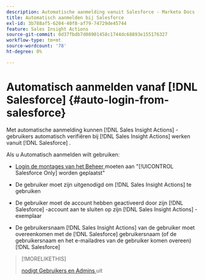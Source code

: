 ```yaml
---
description: Automatische aanmelding vanuit Salesforce - Marketo Docs - Productdocumentatie
title: Automatisch aanmelden bij Salesforce
exl-id: 3b788af5-6204-40f8-af79-74729de45744
feature: Sales Insight Actions
source-git-commit: 0d37fbdb7d08901458c1744dc68893e155176327
workflow-type: tm+mt
source-wordcount: '78'
ht-degree: 0%

---
```


# Automatisch aanmelden vanaf [!DNL Salesforce] {#auto-login-from-salesforce}

Met automatische aanmelding kunnen [!DNL Sales Insight Actions] -gebruikers automatisch verifiëren bij [!DNL Sales Insight Actions] werken vanuit [!DNL Salesforce] .

Als u Automatisch aanmelden wilt gebruiken:

* [ Login de montages van het Beheer ](/help/marketo/product-docs/marketo-sales-insight/actions/admin/login-management-settings.md) moeten aan &quot;[!UICONTROL Salesforce Only] worden geplaatst&quot;

* De gebruiker moet zijn uitgenodigd om [!DNL Sales Insight Actions] te gebruiken

* De gebruiker moet de account hebben geactiveerd door zijn [!DNL Salesforce] -account aan te sluiten op zijn [!DNL Sales Insight Actions] -exemplaar

* De gebruikersnaam [!DNL Sales Insight Actions] van de gebruiker moet overeenkomen met de [!DNL Salesforce] gebruikersnaam (of de gebruikersnaam en het e-mailadres van de gebruiker komen overeen)[!DNL Salesforce]

>[!MORELIKETHIS]
>
>[ nodigt Gebruikers en Admins ](/help/marketo/product-docs/marketo-sales-insight/actions/admin/invite-users-and-admins.md) uit
